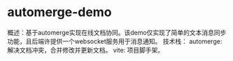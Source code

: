 # automerge-demo
概述：基于automerge实现在线文档协同。该demo仅实现了简单的文本消息同步功能，且后端许提供一个websocket服务用于消息通知。
技术栈：
automerge: 解决文档冲突，合并修改并更新文档。
vite: 项目脚手架。
